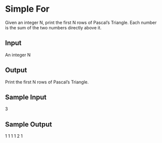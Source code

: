 # Simple For

Given an integer N, print the first N rows of Pascal’s Triangle.
Each number is the sum of the two numbers directly above it.


## Input
An integer N

## Output
Print the first N rows of Pascal’s Triangle.

## Sample Input
3

## Sample Output
1
1 1
1 2 1


